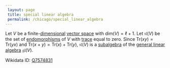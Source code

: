 ```yaml
---
 layout: page
 title: special linear algebra
 permalink: /chicago/special_linear_algebra
---
```

Let $V$ be a finite-[dimensional](https://mathgloss.github.io/MathGloss/dimension_of_vector_space) [vector space](https://mathgloss.github.io/MathGloss/vector_space) with $\text{dim}(V) = \ell +1$. Let $\mathfrak{sl}(V)$ be the set of [endomorphisms](https://mathgloss.github.io/MathGloss/endomorphism) of $V$ with [trace](https://mathgloss.github.io/MathGloss/trace) equal to zero. Since $\text{Tr}(xy)= \text{Tr}(yx)$ and $\text{Tr}(x+y) =\text{Tr}(x)+\text{Tr}(y)$, $\mathfrak{sl}(V)$ is a [subalgebra](https://mathgloss.github.io/MathGloss/subalgebra) of the [general linear algebra](https://mathgloss.github.io/MathGloss/general_linear_algebra) $\mathfrak{gl}(V)$. 

Wikidata ID: [Q7574831](https://www.wikidata.org/wiki/Q7574831)